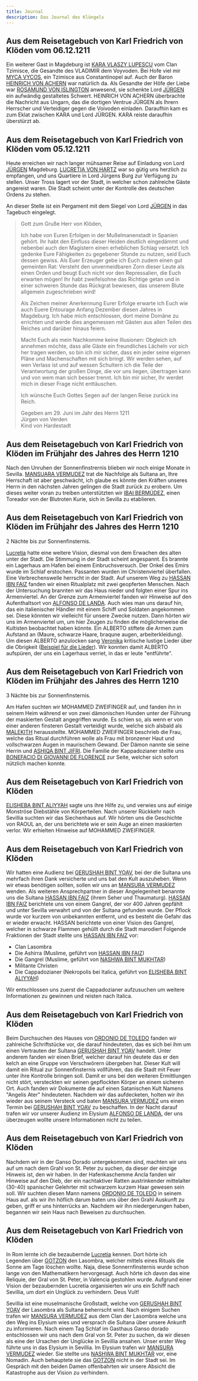 ```yaml
---
title: Journal
description: Das Journal des Klüngels
---
```


## Aus dem Reisetagebuch von Karl Friedrich von Klöden vom 06.12.1211
Ein weiterer Gast in Magdeburg ist [KARA VLASZY LUPESCU](npc/Vlaszy%20Lupescu/Kara) vom Clan Tzimisce, die Gesandte des VLADIMIR dem Voyvoden.
Bei Hofe viel mir [MYCA VYCOS](npc/Vycos/Myca), ein Tzimisce aus Constantinopel auf.
Auch der Baron [HEINRICH VON ACHERN](npc/von%20Achern/Heinrich) war natürlich da.
Als Gesandte der Höfe der Liebe war [ROSAMUND VON ISLINGTON](/npc/von%20Islington/Rosamund) anwesend, sie schenkte Lord [JÜRGEN](/npc/von%20Verden/Jürgen) ein aufwändig gestaltetes Schwert.
HEINRICH VON ACHERN überbrachte die Nachricht aus Ungarn, das die dortigen Ventrue JÜRGEN als Ihrern Herrscher und Verteidiger gegen die Voivoden einladen.
Daraufhin kam es zum Eklat zwischen KARA und Lord JÜRGEN.
KARA reiste daraufhin überstürzt ab.



## Aus dem Reisetagebuch von Karl Friedrich von Klöden vom 05.12.1211

Heute erreichen wir nach langer mühsamer Reise auf Einladung von Lord [JÜRGEN](/npc/von%20Verden/Jürgen) Magdeburg.
[LUCRETIA VON HARTZ](/npc/von%20Hartz/Lucretia) war so gütig uns herzlich zu empfangen, und uns Quartiere in Lord Jürgens Burg zur Verfügung zu stellen. Unser Tross lagert vor der Stadt, in welcher schon zahlreiche Gäste angereist waren.
Die Stadt scheint unter der Kontrolle des deutschen Ordens zu stehen.

An dieser Stelle ist ein Pergament mit dem Siegel von Lord [JÜRGEN](/npc/von%20Verden/Jürgen) in das Tagebuch eingelegt.

> Gott zum Gruße Herr von Klöden,
>
> Ich habe von Euren Erfolgen in der Mußelmanenstadt in Spanien gehört. Ihr habt den Einfluss dieser Heiden deutlich eingedämmt und nebenbei auch den Magistern einen erheblichen Schlag versetzt. Ich gedenke Eure Fähigkeiten zu gegebener Stunde zu nutzen, seid Euch dessen gewiss. Als Euer Erzeuger gebe ich Euch zudem einen gut gemeinten Rat: Versteht den unvermeidbaren Zorn dieser Leute als einen Orden und beugt Euch nicht vor den Repressalien, die Euch erwarten mögen! Ihr habt zweifelsohne das Richtige getan und in einer schweren Stunde das Rückgrat bewiesen, das unserem Blute allgemein zugeschrieben wird!
>
> Als Zeichen meiner Anerkennung Eurer Erfolge erwarte ich Euch wie auch Euere Entourage Anfang Dezember diesen Jahres in Magdeburg. Ich habe mich entschlossen, dort meine Domäne zu errichten und werde dies angemessen mit Gästen aus allen Teilen des Reiches und darüber hinaus feiern.
>
> Macht Euch als mein Nachkomme keine Illusionen: Obgleich ich annehmen möchte, dass alle Gäste ein freundliches Lächeln vor sich her tragen werden, so bin ich mir sicher, dass ein jeder seine eigenen Pläne und Machenschaften mit sich bringt. Wir werden sehen, auf wen Verlass ist und auf wessen Schultern ich die Teile der Verantwortung der großen Dinge, die vor uns liegen, übertragen kann und von wem man sich besser trennt. Ich bin mir sicher, Ihr werdet mich in dieser Frage nicht enttäuschen.
>
> Ich wünsche Euch Gottes Segen auf der langen Reise zurück ins Reich.
>
> Gegeben am 29. Juni im Jahr des Herrn 1211  
> Jürgen von Verden  
> Kind von Hardestadt

## Aus dem Reisetagebuch von Karl Friedrich von Klöden im Frühjahr des Jahres des Herrn 1210

Nach den Unruhen der Sonnenfinstrernis blieben wir noch einige Monate in Sevilla.
[MANSUARA VERMUDEZ](/npc/sevilla/vermudez/mansuara) trat die Nachfolge als Sultana an, Ihre Herrschaft ist aber geschwächt, ich glaube es könnte den Kräften unseres Herrn in den nächsten Jahren gelingen die Stadt zurück zu erobern.
Um dieses weiter voran zu treiben unterstützten wir [IBAI BERMÚDEZ](/npc/sevilla/bermúdez/ibai), einen Toreador von der Blutroten Kurie, sich in Sevilla zu etablieren.

## Aus dem Reisetagebuch von Karl Friedrich von Klöden im Frühjahr des Jahres des Herrn 1210

2 Nächte bis zur Sonnenfinsternis.

[Lucretia](/character/Borgione/Lucretia) hatte eine weitere Vision, diesmal von dem Erwachen des alten unter der Stadt.
Die Stimmung in der Stadt scheint angespannt.
Es brannte ein Lagerhaus am Hafen bei einem Einbruchsversuch.
Der Onkel des Emirs wurde im Schlaf erstochen.
Passanten wurden im Christenviertel überfallen.
Eine Verbrechenswelle herrscht in der Stadt.
Auf unserem Weg zu [HASSAN IBN FAIZ](/npc/sevilla/ibn%20Faiz/Hassan) fanden wir einen Ritualplatz mit zwei geopferten Menschen.
Nach der Untersuchung brannten wir das Haus nieder und folgten einer Spur ins Armenviertel.
An der Grenze zum Armenviertel fanden wir Hinweise auf den Aufenthaltsort von [ALFONSO DE LANDA](/npc/sevilla/de%20Landa/Alfonso).
Auch wies man uns darauf hin, das ein italienischer Händler mit einem Schiff und Soldaten angekommen sei. Diese könnten wir vielleicht für unsere Zwecke nutzen.
Dann hörten wir uns im Armenviertel um, um hier Zeugen zu finden die möglicherweise die Kultisten beobachtet haben könnte.
Ein ALBERTO stiftete die Armen zum Aufstand an (Maure, schwarze Haare, braqune augen, arbeiterkleidung).
Um diesen ALBERTO anzulocken sang [Veronika](/character/Wanninger/Veronika) kritische lustige Lieder über die Obrigkeit ([Beispiel für die Lieder](https://www.youtube.com/watch?v=NtLGXc1A2jo)).
Wir konnten damit ALBERTO aufspüren, der uns ein Lagerhaus verriet, in das er leute "entführte".

## Aus dem Reisetagebuch von Karl Friedrich von Klöden im Frühjahr des Jahres des Herrn 1210

3 Nächte bis zur Sonnenfinsternis.

Am Hafen suchten wir MOHAMMED ZWEIFINGER auf, und fanden ihn in seinem Heim während er von zwei dämonischen Hunden unter der Führung der maskierten Gestalt angegriffen wurde.
Es schien so, als wenn er von einer anderen finsteren Gestalt verteidigt wurde, welche sich alsbald als [MALEKITH](/character//Malekith) herausstellte.
MOHAMMED ZWEIFINGER beschrieb die Frau, welche das Ritual durchführen wolle als Frau mit bronzener Haut und vollschwarzen Augen in maurischem Gewand. Der Dämon nannte sie seine Herrin und [ASHIQA BINT JIFRI](/npc/sevilla/bint%20Jifri/Ashiqa).
Die Familie der Kappadozianer stellte uns [BONEFACIO DI GIOVANNI DE FLORENCE](/character/giovani%20De%20Florence/Bonefacio) zur Seite, welcher sich sofort nützlich machen konnte.

## Aus dem Reisetagebuch von Karl Friedrich von Klöden

[ELISHEBA BINT ALIYYAH](/npc/sevilla/bint%20Aliyyah/Elisheba) sagte uns ihre Hilfe zu, und verwies uns auf einige Monströse Diebstähle von Körperteilen.
Nach unserer Rückkehr nach Sevillia suchten wir das Siechenhaus auf.
Wir hörten uns die Geschichte von RAOUL an, der uns berichtete wie er sein Auge an einen maskierten verlor.
Wir erhielten Hinweise auf MOHAMMED ZWEIFINGER.

## Aus dem Reisetagebuch von Karl Friedrich von Klöden

Wir hatten eine Audienz bei [GERUSHAH BINT YOAV](/npc/sevilla/bint%20Yoav/Gerushah), bei der die Sultana uns mehrfach ihren Dank versicherte und uns bat den Kult auszuheben.
Wenn wir etwas benötigen sollten, sollen wir uns an [MANSURA VERMUDEZ](/npc/sevilla/Vermudez/Mansuara) wenden.
Als weiteren Ansprechpartner in dieser Angelegenheit benannte uns die Sultana [HASSAN IBN FAIZ](/npc/sevilla/ibn%20Faiz/Hassan) (ihrem Seher und Thaumaturg).
[HASSAN IBN FAIZ](/npc/sevilla/ibn%20Faiz/Hassan) berichtete uns von einem Gangrel, der vor 400 Jahren gepfählt und unter Sevilla verwahrt und von der Sultana gefunden wurde.
Der Pflock wurde vor kurzem von unbekannten entfernt, und es besteht die Gefahr das er wieder erwacht.
HASSAN berichtete von einer Vision des Gangrel, welcher in schwarze Flammen gehüllt durch die Stadt marodiert
Folgende Fraktionen der Stadt stellte uns [HASSAN IBN FAIZ](/npc/sevilla/ibn%20Faiz/Hassan) vor:

-   Clan Lasombra
-   Die Ashirra (Muslime, geführt von [HASSAN IBN FAIZ](/npc/sevilla/ibn%20Faiz/Hassan))
-   Die Gangrel (Muslime, geführt von [NASHWA BINT MUKHTAR](/npc/sevilla/bint%20Mukhtar/Nashwa))
-   Militante Christen
-   Die Cappadozianer (Nekropolis bei Italica, geführt von [ELISHEBA BINT ALIYYAH](/npc/sevilla/bint%20Aliyyah/Elisheba))

Wir entschlossen uns zuerst die Cappadozianer aufzusuchen um weitere Informationen zu gewinnen und reisten nach Italica.

## Aus dem Reisetagebuch von Karl Friedrich von Klöden

Beim Durchsuchen des Hauses von [ORDONIO DE TOLEDO](npc/sevilla/de%20Toledo/Ordonio) fanden wir zahlreiche Schriftstücke vor, die darauf hindeuteten, das es sich bei ihm um einen Vertrauten der Sultana [GERUSHAH BINT YOAV](/npc/sevilla/bint%20Yoav/Gerushah) handelt. Unter anderem fanden wir einen Brief, welcher darauf hin deutete das er den kelch an eine Gruppe von Verschwörern übergeben hat.
Dieser Kult will damit ein Ritual zur Sonnenfinsternis vollführen, das die Stadt mit Feuer unter ihre Kontrolle bringen soll. Damit er uns bei den weiteren Ermittlungen nicht stört, versteckten wir seinen gepflockten Körper an einem sicheren Ort.
Auch fanden wir Dokumente die auf einen Satanischen Kult Namens "Angelis Ater" hindeuteten. Nachdem wir das aufdecketen, holten wir ihn wieder aus seinem Versteck und baten [MANSURA VERMUDEZ](/npc/sevilla/Vermudez/Mansuara) uns einen Termin bei [GERUSHAH BINT YOAV](/npc/sevilla/bint%20Yoav/Gerushah) zu beschaffen.
In der Nacht darauf trafen wir vor unserer Audienz im Elysium [ALFONSO DE LANDA](/npc/sevilla/de%20Landa/Alfonso), der uns überzeugen wollte unsere Informationen nicht zu teilen.

## Aus dem Reisetagebuch von Karl Friedrich von Klöden

Nachdem wir in der Ganso Dorado untergekommen sind, machten wir uns auf um nach dem Grahl von St. Peter zu suchen, da dieser der einzige Hinweis ist, den wir haben.
In der Hafenkaschemme Ancla fanden wir Hinweise auf den Dieb, der ein nachtaktiver Ratten austrinkender mittelalter (30-40) spanischer Gelehrter mit schwarzem kurzem Haar gewesen sein soll. Wir suchten diesen Mann namens [ORDONIO DE TOLEDO](npc/sevilla/de%20Toledo/Ordonio) in seinem Haus auf. als wir ihn höflich darum baten uns über den Grahl Auskunft zu geben, griff er uns hinterrücks an.
Nachdem wir ihn niedergerungen haben, begannen wir sein Haus nach Beweisen zu durchsuchen.

## Aus dem Reisetagebuch von Karl Friedrich von Klöden

In Rom lernte ich die bezaubernde [Lucretia](/character/Borgione/Lucretia) kennen.
Dort hörte ich Legenden über [GOTZON](/npc/sevilla//Gotzon) den Lasombra, welcher mittels eines Rituals die Sonne am Tage löschen wollte.
Naja, diese Sonnernfinsternis wurde schon lange von den Mathematikern hervorgesagt.
Auch hörte ich davon das eine Reliquie, der Gral von St. Peter, in Valencia gestohlen wurde.
Aufgrund einer Vision der bezaubernden Lucretia organisierten wir uns ein Schiff nach Sevillia, um dort ein Unglück zu verhindern.
Deus Vult!

Sevillia ist eine muselmanische Großstadt, welche von [GERUSHAH BINT YOAV](/npc/sevilla/bint%20Yoav/Gerushah) der Lasombra als Sultana beherrscht wird.
Nach einigem Suchen trafen wir [MANSURA VERMUDEZ](/npc/sevilla/Vermudez/Mansuara) aus dem Clan der Lasombra welche uns den Weg ins Elysium wies und versprach die Sultana über unsere Ankunft zu informieren.
Nach einem Tag Schlaf im Gasthaus Ganso dorado entschlossen wir uns nach dem Gral von St. Peter zu suchen, da wir diesen als eine der Ursachen der Unglücke in Sevillia ansahen.
Unser erster Weg führte uns in das Elysium in Sevillia.
Im Elysium trafen wir [MANSURA VERMUDEZ](/npc/Vermudez/Mansuara) wieder. Sie stellte uns [NASHWA BINT MUKHTAR](/npc/sevilla/bint%20Mukhtar/Nashwa) vor, eine Nomadin.
Auch behauptete sie das [GOTZON](/npc/sevilla//Gotzon) nicht in der Stadt sei.
Im Gespräch mit den beiden Damen offenbahrten wir unsere Absicht die Katastrophe aus der Vision zu verhindern.

